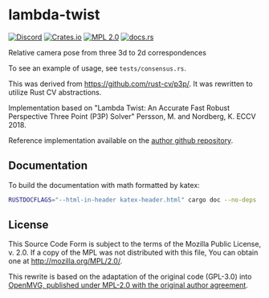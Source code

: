 # lambda-twist

[![Discord][dci]][dcl] [![Crates.io][ci]][cl] [![MPL 2.0][li]][lil] [![docs.rs][di]][dl]

[ci]: https://img.shields.io/crates/v/lambda-twist.svg
[cl]: https://crates.io/crates/lambda-twist/

[li]: https://img.shields.io/badge/License-MPL%202.0-brightgreen.svg
[lil]: https://opensource.org/licenses/MPL-2.0

[di]: https://docs.rs/lambda-twist/badge.svg
[dl]: https://docs.rs/lambda-twist/

[dci]: https://img.shields.io/discord/550706294311485440.svg?logo=discord&colorB=7289DA
[dcl]: https://discord.gg/d32jaam

Relative camera pose from three 3d to 2d correspondences

To see an example of usage, see `tests/consensus.rs`.

This was derived from <https://github.com/rust-cv/p3p/>. It was rewritten to utilize Rust CV abstractions.

Implementation based on
"Lambda Twist: An Accurate Fast Robust Perspective Three Point (P3P) Solver"
Persson, M. and Nordberg, K. ECCV 2018.

Reference implementation available on the [author github repository][lambda-twist-github].

[lambda-twist-github]: https://github.com/midjji/lambdatwist-p3p

## Documentation

To build the documentation with math formatted by katex:

```bash
RUSTDOCFLAGS="--html-in-header katex-header.html" cargo doc --no-deps
```

## License

This Source Code Form is subject to the terms of the Mozilla Public License, v. 2.0.
If a copy of the MPL was not distributed with this file,
You can obtain one at <http://mozilla.org/MPL/2.0/>.

This rewrite is based on the adaptation of the original code (GPL-3.0)
into [OpenMVG, published under MPL-2.0 with the original author agreement][p3p-openmvg].

[p3p-openmvg]: https://github.com/openMVG/openMVG/pull/1500
